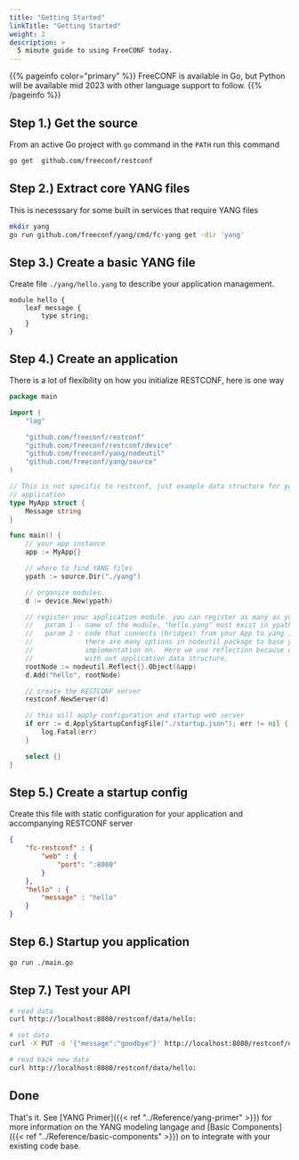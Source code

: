 ```yaml
---
title: "Getting Started"
linkTitle: "Getting Started"
weight: 2
description: >
  5 minute guide to using FreeCONF today.
---
```


{{% pageinfo color="primary" %}}
FreeCONF is available in Go, but Python will be available mid 2023 with other language support to follow.
{{% /pageinfo %}}

## Step 1.) Get the source

From an active Go project with `go` command in the `PATH` run this command

```bash
go get  github.com/freeconf/restconf
```

## Step 2.) Extract core YANG files

This is necesssary for some built in services that require YANG files

```bash
mkdir yang
go run github.com/freeconf/yang/cmd/fc-yang get -dir 'yang'
```

## Step 3.) Create a basic YANG file

Create file `./yang/hello.yang` to describe your application management.

```
module hello {
    leaf message {
        type string;
    }
}
```

## Step 4.) Create an application

There is a lot of flexibility on how you initialize RESTCONF, here is one way

```go
package main

import (
	"log"

	"github.com/freeconf/restconf"
	"github.com/freeconf/restconf/device"
	"github.com/freeconf/yang/nodeutil"
	"github.com/freeconf/yang/source"
)

// This is not specific to restconf, just example data structure for your
// application
type MyApp struct {
	Message string
}

func main() {
	// your app instance
	app := MyApp{}

	// where to find YANG files
	ypath := source.Dir("./yang")

	// organize modules.
	d := device.New(ypath)

	// register your application module. you can register as many as you want here.
	//   param 1 - name of the module, "hello.yang" must exist in ypath
	//   param 2 - code that connects (bridges) from your App to yang interface
	//             there are many options in nodeutil package to base your
	//             implementation on.  Here we use reflection because our yang file aligns
	//             with out application data structure.
	rootNode := nodeutil.Reflect{}.Object(&app)
	d.Add("hello", rootNode)

	// create the RESTCONF server
	restconf.NewServer(d)

	// this will apply configuration and startup web server
	if err := d.ApplyStartupConfigFile("./startup.json"); err != nil {
		log.Fatal(err)
	}

	select {}
}
```

## Step 5.) Create a startup config

Create this file with static configuration for your application and accompanying RESTCONF server

```json
{
    "fc-restconf" : {
        "web" : {
            "port": ":8080"
        }
    },
    "hello" : {
        "message" : "hello"
    }
}
```

## Step 6.) Startup you application

```bash
go run ./main.go
```

## Step 7.) Test your API

```bash
# read data
curl http://localhost:8080/restconf/data/hello:

# set data
curl -X PUT -d '{"message":"goodbye"}' http://localhost:8080/restconf/data/hello:

# read back new data
curl http://localhost:8080/restconf/data/hello:
```

## Done

That's it.  See [YANG Primer]({{< ref "../Reference/yang-primer" >}}) for more information on the YANG modeling langage and [Basic Components]({{< ref "../Reference/basic-components" >}}) on to integrate with your existing code base.

